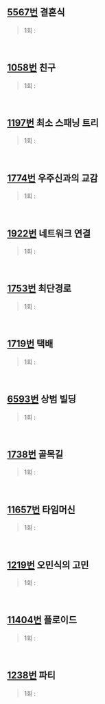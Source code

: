 ## [5567번](https://www.acmicpc.net/problem/5567) 결혼식
> 1회 : <br>
<br>

## [1058번](https://www.acmicpc.net/problem/1058) 친구
> 1회 : <br>
<br>

## [1197번](https://www.acmicpc.net/problem/1197) 최소 스패닝 트리
> 1회 : <br>
<br>

## [1774번](https://www.acmicpc.net/problem/1774) 우주신과의 교감
> 1회 : <br>
<br>

## [1922번](https://www.acmicpc.net/problem/1922) 네트워크 연결
> 1회 : <br>
<br>

## [1753번](https://www.acmicpc.net/problem/1753) 최단경로
> 1회 : <br>
<br>

## [1719번](https://www.acmicpc.net/problem/1719) 택배
> 1회 : <br>
<br>

## [6593번](https://www.acmicpc.net/problem/6593) 상범 빌딩
> 1회 : <br>
<br>

## [1738번](https://www.acmicpc.net/problem/1738) 골목길
> 1회 : <br>
<br>

## [11657번](https://www.acmicpc.net/problem/11657) 타임머신
> 1회 : <br>
<br>

## [1219번](https://www.acmicpc.net/problem/1219) 오민식의 고민
> 1회 : <br>
<br>

## [11404번](https://www.acmicpc.net/problem/11404) 플로이드
> 1회 : <br>
<br>

## [1238번](https://www.acmicpc.net/problem/1238) 파티
> 1회 : <br>
